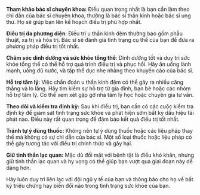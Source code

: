**Tham khảo bác sĩ chuyên khoa:** Điều quan trọng nhất là bạn cần làm theo chỉ dẫn của bác sĩ chuyên khoa, thường là bác sĩ thần kinh hoặc bác sĩ ung thư. Họ sẽ giúp bạn lên kế hoạch điều trị phù hợp nhất.

**Điều trị đa phương diện**: Điều trị u thần kinh đệm thường bao gồm phẫu thuật, xạ trị và hóa trị. Bác sĩ sẽ đánh giá tình trạng cụ thể của bạn để đưa ra phương pháp điều trị tốt nhất.

**Chăm sóc dinh dưỡng và sức khỏe tổng thể**: Dinh dưỡng tốt và duy trì sức khỏe tổng thể có thể hỗ trợ quá trình điều trị và phục hồi. Hãy ăn uống lành mạnh, uống đủ nước, và tập thể dục nhẹ nhàng theo khuyến cáo của bác sĩ.

**Hỗ trợ tâm lý**: Việc chẩn đoán u thần kinh đệm có thể gây ra nhiều căng thẳng và lo lắng. Hãy tìm kiếm sự hỗ trợ từ gia đình, bạn bè hoặc các nhóm hỗ trợ tâm lý. Có thể xem xét gặp gỡ nhà tâm lý học hoặc chuyên gia tư vấn.

**Theo dõi và kiểm tra định kỳ:** Sau khi điều trị, bạn cần có các cuộc kiểm tra định kỳ để giám sát tình trạng sức khỏe và phát hiện sớm bất kỳ dấu hiệu tái phát nào. Điều này rất quan trọng để đảm bảo kết quả điều trị tốt nhất.

**Tránh tự ý dùng thuốc:** Không nên tự ý dùng thuốc hoặc các liệu pháp thay thế mà không có sự chỉ dẫn của bác sĩ. Một số loại thuốc hoặc liệu pháp có thể gây tương tác với điều trị chính thức và gây hại.

**Giữ tinh thần lạc quan:**
 Mặc dù đối mặt với bệnh tật là điều khó khăn, nhưng giữ tinh thần lạc quan và hy vọng có thể giúp bạn vượt qua giai đoạn này dễ dàng hơn.

Hãy luôn duy trì liên lạc với đội ngũ y tế của bạn và thông báo cho họ về bất kỳ triệu chứng hay biến đổi nào trong tình trạng sức khỏe của bạn.







